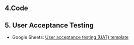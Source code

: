 ## 4.Code

## 5. User Acceptance Testing
- Google Sheets: [User acceptance testing (UAT) template](https://docs.google.com/spreadsheets/d/1sIVKuAuopc5MDta-gyaHpCiN_-EvrrwQnIuFxI17E_U/edit?usp=sharing)
